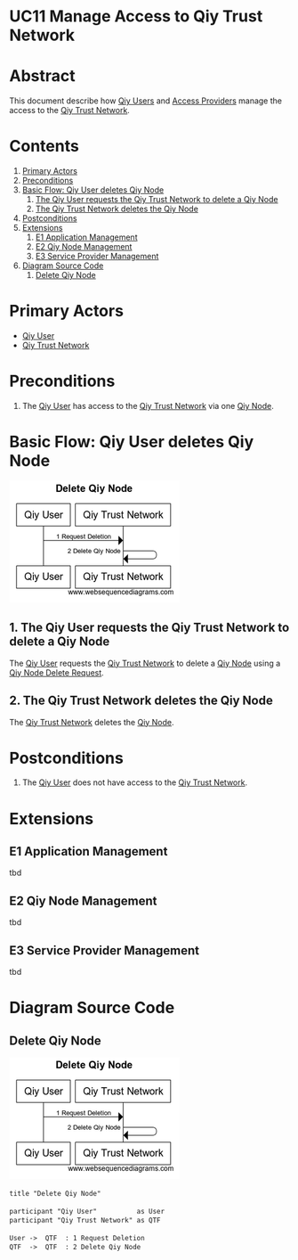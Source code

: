 # UC11 Manage Access to Qiy Trust Network

# Abstract

This document describe how [Qiy Users](../Definitions.md#qiy-user) and [Access Providers](../Definitions.md#access-provider) manage the access to the [Qiy Trust Network](../Definitions.md#qiy-trust-network).

# Contents


1. [Primary Actors](#primary-actors)
1. [Preconditions](#preconditions)
1. [Basic Flow: Qiy User deletes Qiy Node](#basic-flow-qiy-user-deletes-qiy-node)
	1. [The Qiy User requests the Qiy Trust Network to delete a Qiy Node](#1-the-qiy-user-requests-the-qiy-trust-network-to-delete-a-qiy-node)
	1. [The Qiy Trust Network deletes the Qiy Node](#2-the-qiy-trust-network-deletes-the-qiy-node)
1. [Postconditions](#postconditions)
1. [Extensions](#extensions)
	1. [E1 Application Management](#e1-application-management)
	1. [E2 Qiy Node Management](#e2-qiy-node-management)
	1. [E3 Service Provider Management](#e3-service-provider-management)
1. [Diagram Source Code](#diagram-source-code)
	1. [Delete Qiy Node](#delete-qiy-node)

# Primary Actors

* [Qiy User](../Definitions.md#qiy-user)
* [Qiy Trust Network](../Definitions.md#qiy-trust-network)

# Preconditions

1. The [Qiy User](../Definitions.md#qiy-user) has access to the [Qiy Trust Network](../Definitions.md#qiy-trust-network) via one [Qiy Node](../Definitions.md#qiy-node).


# Basic Flow: Qiy User deletes Qiy Node

![Delete Qiy Node](../images/Delete_Qiy_Node_-_UC11.png)

## 1. The Qiy User requests the Qiy Trust Network to delete a Qiy Node

The [Qiy User](../Definitions.md#qiy-user) requests the [Qiy Trust Network](../Definitions.md#qiy-trust-network) to delete a [Qiy Node](../Definitions.md#qiy-node) using a [Qiy Node Delete Request](../Definitions.md#qiy-node-delete-request).

## 2. The Qiy Trust Network deletes the Qiy Node

The [Qiy Trust Network](../Definitions.md#qiy-trust-network) deletes the [Qiy Node](../Definitions.md#qiy-node).


# Postconditions

1. The [Qiy User](../Definitions.md#qiy-user) does not have access to the [Qiy Trust Network](../Definitions.md#qiy-trust-network).


# Extensions

## E1 Application Management

tbd

## E2 Qiy Node Management

tbd

## E3 Service Provider Management

tbd


# Diagram Source Code

## Delete Qiy Node

![Delete Qiy Node](../images/Delete_Qiy_Node_-_UC11.png)

```
title "Delete Qiy Node"

participant "Qiy User"          as User
participant "Qiy Trust Network" as QTF

User ->  QTF  : 1 Request Deletion
QTF  ->  QTF  : 2 Delete Qiy Node
```

